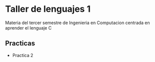 <h1>Taller de lenguajes 1</h1>

<p>Materia del tercer semestre de Ingenieria en Computacion centrada en aprender el lenguaje C</p>

<h2>Practicas</h2>
<ul>
<li>Practica 2</li> 
</ul>